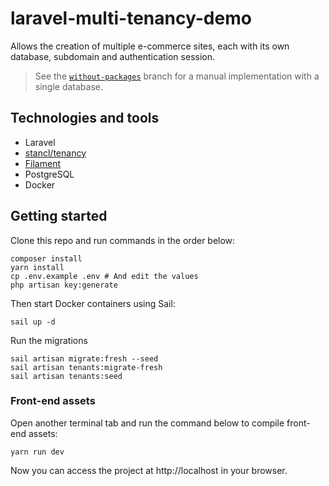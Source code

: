 # laravel-multi-tenancy-demo

Allows the creation of multiple e-commerce sites, each with its own database, subdomain and authentication session.

> See the [`without-packages`](https://github.com/iagobruno/laravel-multi-tenancy-demo/tree/without-packages) branch for a manual implementation with a single database.

## Technologies and tools

- Laravel
- [stancl/tenancy](https://tenancyforlaravel.com/)
- [Filament](https://filamentphp.com/)
- PostgreSQL
- Docker

## Getting started

Clone this repo and run commands in the order below:

```
composer install
yarn install
cp .env.example .env # And edit the values
php artisan key:generate
```

Then start Docker containers using Sail:

```
sail up -d
```

Run the migrations

```
sail artisan migrate:fresh --seed
sail artisan tenants:migrate-fresh
sail artisan tenants:seed
```

### Front-end assets

Open another terminal tab and run the command below to compile front-end assets:

```
yarn run dev
```

Now you can access the project at http://localhost in your browser.
